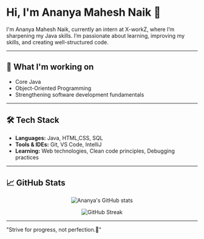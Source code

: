 # Hi, I'm Ananya Mahesh Naik 👋  

I'm Ananya Mahesh Naik, currently an intern at X-workZ, where I’m sharpening my Java skills. I’m passionate about learning, improving my skills, and creating well-structured code.



---

## 🌱 What I'm working on

- Core Java  
- Object-Oriented Programming  
- Strengthening software development fundamentals 

---

## 🛠 Tech Stack

- **Languages:** Java, HTML,CSS, SQL  
- **Tools & IDEs:** Git, VS Code, IntelliJ  
- **Learning:** Web technologies, Clean code principles, Debugging practices  

---

## 📈 GitHub Stats
<div align="center">

![Ananya's GitHub stats](https://github-readme-stats.vercel.app/api?username=Ananya9876&show_icons=true&theme=radical)
<p align="center">
  <img src="https://streak-stats.demolab.com?user=Dhanushree-15&theme=radical&hide_border=false&border_radius=10&date_format=M%20j%5B%2C%20Y%5D" alt="GitHub Streak" />
</p>

---
</div>

"Strive for progress, not perfection.🚀"

